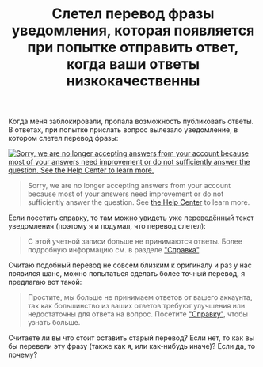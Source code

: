 ﻿---
title: "Слетел перевод фразы уведомления, которая появляется при попытке отправить ответ, когда ваши ответы низкокачественны"
se.owner.user_id: 474588
se.owner.display_name: "ΝNL993"
se.owner.link: "https://ru.meta.stackoverflow.com/users/474588/%ce%9dnl993"
se.link: "https://ru.meta.stackoverflow.com/questions/12633/%d0%a1%d0%bb%d0%b5%d1%82%d0%b5%d0%bb-%d0%bf%d0%b5%d1%80%d0%b5%d0%b2%d0%be%d0%b4-%d1%84%d1%80%d0%b0%d0%b7%d1%8b-%d1%83%d0%b2%d0%b5%d0%b4%d0%be%d0%bc%d0%bb%d0%b5%d0%bd%d0%b8%d1%8f-%d0%ba%d0%be%d1%82%d0%be%d1%80%d0%b0%d1%8f-%d0%bf%d0%be%d1%8f%d0%b2%d0%bb%d1%8f%d0%b5%d1%82%d1%81%d1%8f-%d0%bf%d1%80%d0%b8-%d0%bf%d0%be%d0%bf%d1%8b%d1%82%d0%ba%d0%b5-%d0%be%d1%82%d0%bf%d1%80%d0%b0%d0%b2%d0%b8%d1%82%d1%8c-%d0%be%d1%82%d0%b2%d0%b5%d1%82"
se.question_id: 12633
se.post_type: question
---
<p>Когда меня заблокировали, пропала возможность публиковать ответы. В ответах, при попытке прислать вопрос вылезало уведомление, в котором слетел перевод фразы:</p>
<p><a href="https://i.stack.imgur.com/11FI6.png" rel="nofollow noreferrer"><img src="https://i.stack.imgur.com/11FI6.png" alt="Sorry, we are no longer accepting answers from your account because most of your answers need improvement or do not sufficiently answer the question. See the Help Center to learn more." /></a></p>
<blockquote>
<p>Sorry, we are no longer accepting answers from your account because most of your answers need improvement or do not sufficiently answer the question. See <a href="https://ru.stackoverflow.com/help/answer-bans">the Help Center</a> to learn more.</p>
</blockquote>
<p>Если посетить справку, то там можно увидеть уже переведённый текст уведомления (поэтому я и подумал, что перевод слетел):</p>
<blockquote>
<p>С этой учетной записи больше не принимаются ответы. Более подробную информацию см. в разделе <a href="https://ru.stackoverflow.com/help/answer-bans">&quot;Справка&quot;</a>.</p>
</blockquote>
<p>Считаю подобный перевод не совсем близким к оригиналу и раз у нас появился шанс, можно попытаться сделать более точный перевод, я предлагаю вот такой:</p>
<blockquote>
<p>Простите, мы больше не принимаем ответов от вашего аккаунта, так как большинство из ваших ответов требуют улучшения или недостаточны для ответа на вопрос. Посетите <a href="https://ru.stackoverflow.com/help/answer-bans">&quot;Справку&quot;</a>, чтобы узнать больше.</p>
</blockquote>
<p>Считаете ли вы что стоит оставить старый перевод? Если нет, то как вы бы перевели эту фразу (также как я, или как-нибудь иначе)? Если да, то почему?</p>
